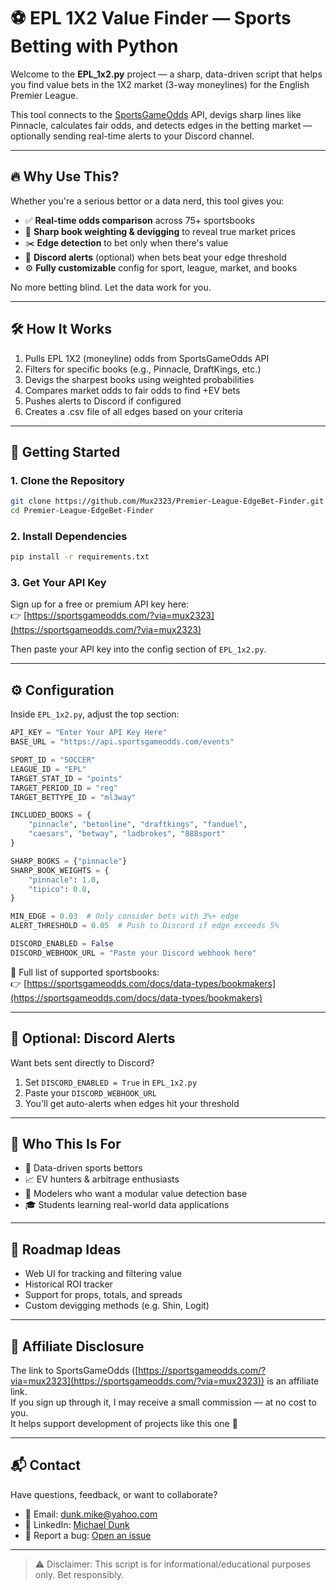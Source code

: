 # ⚽ EPL 1X2 Value Finder — Sports Betting with Python

Welcome to the **EPL_1x2.py** project — a sharp, data-driven script that helps you find value bets in the 1X2 market (3-way moneylines) for the English Premier League.

This tool connects to the [SportsGameOdds](https://sportsgameodds.com/?via=mux2323) API, devigs sharp lines like Pinnacle, calculates fair odds, and detects edges in the betting market — optionally sending real-time alerts to your Discord channel.

---

## 🔥 Why Use This?

Whether you're a serious bettor or a data nerd, this tool gives you:

- ✅ **Real-time odds comparison** across 75+ sportsbooks  
- 🧠 **Sharp book weighting & devigging** to reveal true market prices  
- ✂️ **Edge detection** to bet only when there's value  
- 📲 **Discord alerts** (optional) when bets beat your edge threshold  
- ⚙️ **Fully customizable** config for sport, league, market, and books  

No more betting blind. Let the data work for you.

---

## 🛠️ How It Works

1. Pulls EPL 1X2 (moneyline) odds from SportsGameOdds API  
2. Filters for specific books (e.g., Pinnacle, DraftKings, etc.)  
3. Devigs the sharpest books using weighted probabilities  
4. Compares market odds to fair odds to find +EV bets  
5. Pushes alerts to Discord if configured
6. Creates a .csv file of all edges based on your criteria 

---

## 🚀 Getting Started

### 1. Clone the Repository

```bash
git clone https://github.com/Mux2323/Premier-League-EdgeBet-Finder.git
cd Premier-League-EdgeBet-Finder
```

### 2. Install Dependencies

```bash
pip install -r requirements.txt
```

### 3. Get Your API Key

Sign up for a free or premium API key here:  
👉 [https://sportsgameodds.com/?via=mux2323](https://sportsgameodds.com/?via=mux2323)

Then paste your API key into the config section of `EPL_1x2.py`.

---

## ⚙️ Configuration

Inside `EPL_1x2.py`, adjust the top section:

```python
API_KEY = "Enter Your API Key Here"
BASE_URL = "https://api.sportsgameodds.com/events"

SPORT_ID = "SOCCER"
LEAGUE_ID = "EPL"
TARGET_STAT_ID = "points"
TARGET_PERIOD_ID = "reg"
TARGET_BETTYPE_ID = "ml3way"

INCLUDED_BOOKS = {
    "pinnacle", "betonline", "draftkings", "fanduel",
    "caesars", "betway", "ladbrokes", "888sport"
}

SHARP_BOOKS = {"pinnacle"}
SHARP_BOOK_WEIGHTS = {
    "pinnacle": 1.0,
    "tipico": 0.0,
}

MIN_EDGE = 0.03  # Only consider bets with 3%+ edge
ALERT_THRESHOLD = 0.05  # Push to Discord if edge exceeds 5%

DISCORD_ENABLED = False
DISCORD_WEBHOOK_URL = "Paste your Discord webhook here"
```

🧾 Full list of supported sportsbooks:  
👉 [https://sportsgameodds.com/docs/data-types/bookmakers](https://sportsgameodds.com/docs/data-types/bookmakers)

---

## 📣 Optional: Discord Alerts

Want bets sent directly to Discord?

1. Set `DISCORD_ENABLED = True` in `EPL_1x2.py`  
2. Paste your `DISCORD_WEBHOOK_URL`  
3. You'll get auto-alerts when edges hit your threshold

---

## 🎯 Who This Is For

- 🧠 Data-driven sports bettors  
- 📈 EV hunters & arbitrage enthusiasts  
- 🤖 Modelers who want a modular value detection base  
- 🎓 Students learning real-world data applications  

---

## 🧠 Roadmap Ideas

- Web UI for tracking and filtering value  
- Historical ROI tracker  
- Support for props, totals, and spreads  
- Custom devigging methods (e.g. Shin, Logit)

---

## 💸 Affiliate Disclosure

The link to SportsGameOdds ([https://sportsgameodds.com/?via=mux2323](https://sportsgameodds.com/?via=mux2323)) is an affiliate link.  
If you sign up through it, I may receive a small commission — at no cost to you.  
It helps support development of projects like this one 🙏

---

## 📬 Contact

Have questions, feedback, or want to collaborate?

- 📧 Email: dunk.mike@yahoo.com  
- 💼 LinkedIn: [Michael Dunk](https://www.linkedin.com/in/michael-dunk-1a8936335)  
- 🐛 Report a bug: [Open an issue](https://github.com/your-username/your-repo-name/issues)

---

> ⚠️ Disclaimer: This script is for informational/educational purposes only. Bet responsibly.
